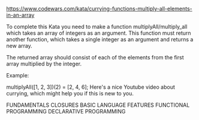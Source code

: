 https://www.codewars.com/kata/currying-functions-multiply-all-elements-in-an-array

To complete this Kata you need to make a function multiplyAll/multiply_all which takes an array of integers as an argument. This function must return another function, which takes a single integer as an argument and returns a new array.

The returned array should consist of each of the elements from the first array multiplied by the integer.

Example:

multiplyAll([1, 2, 3])(2) = [2, 4, 6];
Here's a nice Youtube video about currying, which might help you if this is new to you.

FUNDAMENTALS CLOSURES BASIC LANGUAGE FEATURES FUNCTIONAL PROGRAMMING DECLARATIVE PROGRAMMING